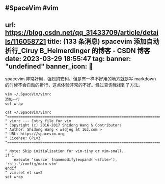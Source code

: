 #SpaceVim #vim 
---
url: https://blog.csdn.net/qq_31433709/article/details/116058721
title: (133 条消息) spacevim 添加自动折行_Ciruy B_Heimerdinger 的博客 - CSDN 博客
date: 2023-03-29 18:55:47
tag: 
banner: "undefined"
banner_icon: 🔖
---
spacevim 非常好用，强烈的安利。但是有一样不好用的地方就是写 markdown 的时候不会自动的折行，这点体验非常的不好。经过查询我找到了方法。

```
vim ~/.SpaceVim/vimrc 
添加一行
set wrap
```

```
cat ~/.SpaceVim/vimrc
"=============================================================================
" vimrc --- Entry file for vim
" Copyright (c) 2016-2017 Shidong Wang & Contributors
" Author: Shidong Wang < wsdjeg at 163.com >
" URL: https://spacevim.org
" License: GPLv3
"=============================================================================

" Note: Skip initialization for vim-tiny or vim-small.
if 1
    execute 'source' fnamemodify(expand('<sfile>'), ':h').'/config/main.vim'
endif
" vim:set et sw=2
set wrap
```